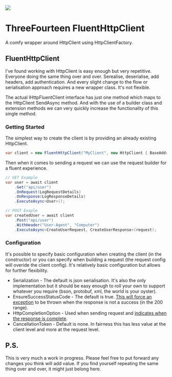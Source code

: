 ![](https://github.com/KevWK314/ThreeFourteen.FluentHttpClient/workflows/BuildAndTest/badge.svg)

# ThreeFourteen FluentHttpClient
A comfy wrapper around HttpClient using HttpClientFactory.

## FluentHttpClient
I've found working with HttpClient is easy enough but very repetitive. Everyone doing the same thing over and over. Serealise, deserialise, add headers, add authentication. And every slight change to the flow or serialisation approach requires a new wrapper class. It's not flexible.

The actual IHttpFluentClient interface has just one method which maps to the HttpClient SendAsync method. And with the use of a builder class and extension methods we can very quickly increase the functionality of this single method.

### Getting Started

The simplest way to create the client is by providing an already existing HttpClient.

```c#
var client = new FluentHttpClient("MyClient", new HttpClient { BaseAddress = new Uri("https://example") });
```

Then when it comes to sending a request we can use the request builder for a fluent experience.

```c#
// GET Example
var user = await client
    .Get("api/user")
    .OnRequest(LogRequestDetails)
    .OnResponse(LogResponseDetails)
    .ExecuteAsync<User>();

// POST Exaple
var createdUser = await client
    .Post("api/user")
    .WithHeader("User-Agent", "Computer")
    .ExecuteAsync<CreateUserRequest, CreateUserResponse>(request);
```

### Configuration

It's possible to specify basic configuration when creating the client (in the constructor) or you can specify when building a request (the request config will overide the client config). It's relatively basic configuration but allows for further flexibility.

- Serialization - The default is json serialisation. It's also the only implementation but it should be easy enough to roll your own to support whatever you require (bson, protobuf, xml, the world is your oyster).
- EnsureSuccessStatusCode - The default is true. [This will force an exception](https://docs.microsoft.com/en-us/uwp/api/windows.web.http.httpresponsemessage.ensuresuccessstatuscode) to be thrown when the response is not a success (in the 200 range).
- HttpCompletionOption - Used when sending request and [indicates when the response is complete](https://docs.microsoft.com/en-us/dotnet/api/system.net.http.httpcompletionoption).
- CancellationToken - Default is none. In fairness this has less value at the client level and more at the request level.

## P.S. 

This is very much a work in progress. Please feel free to put forward any changes you think will add value. If you find yourself repeating the same thing over and over, it might just belong here.

